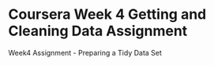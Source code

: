 # Coursera Week 4 Getting and Cleaning Data Assignment
 Week4 Assignment - Preparing a Tidy Data Set 
